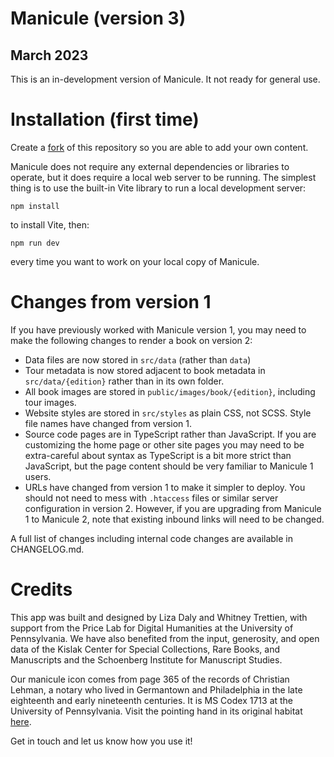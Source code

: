 # Manicule (version 3)

## March 2023

This is an in-development version of Manicule. It not ready for general use.

# Installation (first time)

Create a [fork](https://docs.github.com/en/get-started/quickstart/fork-a-repo) of this repository so you are able to add your own content.

Manicule does not require any external dependencies or libraries to operate, but it does require
a local web server to be running. The simplest thing is to use the built-in Vite library to run a local development server:

```
npm install

```

to install Vite, then:

```
npm run dev
```

every time you want to work on your local copy of Manicule.

# Changes from version 1

If you have previously worked with Manicule version 1, you may need to make the following changes to render a book on version 2:

- Data files are now stored in `src/data` (rather than `data`)
- Tour metadata is now stored adjacent to book metadata in `src/data/{edition}` rather than in its own folder.
- All book images are stored in `public/images/book/{edition}`, including tour images.
- Website styles are stored in `src/styles` as plain CSS, not SCSS. Style file names have changed from version 1.
- Source code pages are in TypeScript rather than JavaScript. If you are customizing the home page or other site pages you may need to be extra-careful about syntax as TypeScript is a bit more strict than JavaScript, but the page content should be very familiar to Manicule 1 users.
- URLs have changed from version 1 to make it simpler to deploy. You should not need to mess with `.htaccess` files or similar server configuration in version 2. However, if you are upgrading from Manicule 1 to Manicule 2, note that existing inbound links will need to be changed.

A full list of changes including internal code changes are available in CHANGELOG.md.

# Credits

This app was built and designed by Liza Daly and Whitney Trettien, with support from the Price Lab for Digital Humanities at the University of Pennsylvania. We have also benefited from the input, generosity, and open data of the Kislak Center for Special Collections, Rare Books, and Manuscripts and the Schoenberg Institute for Manuscript Studies.

Our manicule icon comes from page 365 of the records of Christian Lehman, a notary who lived in Germantown and Philadelphia in the late eighteenth and early nineteenth centuries. It is MS Codex 1713 at the University of Pennsylvania. Visit the pointing hand in its original habitat <a href="http://dla.library.upenn.edu/dla/medren/pageturn.html?q=manicules&id=MEDREN_9963989553503681&rotation=0&fq=century_facet%3A%2219th%20century%22&currentpage=372">here</a>.

Get in touch and let us know how you use it!
